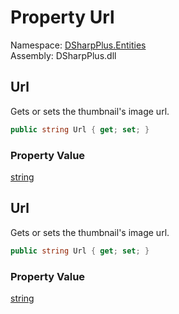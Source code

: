 # Property Url

Namespace: [DSharpPlus.Entities](DSharpPlus.Entities.md)  
Assembly: DSharpPlus.dll

## <a id="DSharpPlus_Entities_DiscordEmbedBuilder_EmbedThumbnail_Url"></a>Url

Gets or sets the thumbnail's image url.

```csharp
public string Url { get; set; }
```

### Property Value

[string](https://learn.microsoft.com/dotnet/api/system.string)

## <a id="DSharpPlus_Entities_DiscordEmbedBuilder_EmbedThumbnail_Url"></a>Url

Gets or sets the thumbnail's image url.

```csharp
public string Url { get; set; }
```

### Property Value

[string](https://learn.microsoft.com/dotnet/api/system.string)

